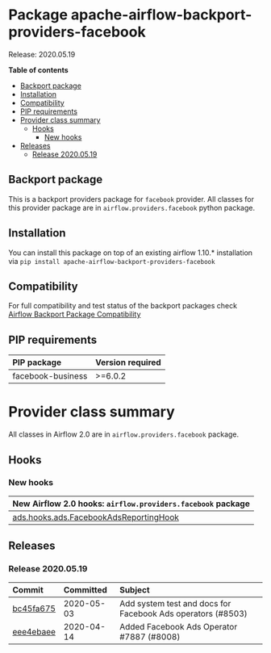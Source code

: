 <!--
 Licensed to the Apache Software Foundation (ASF) under one
 or more contributor license agreements.  See the NOTICE file
 distributed with this work for additional information
 regarding copyright ownership.  The ASF licenses this file
 to you under the Apache License, Version 2.0 (the
 "License"); you may not use this file except in compliance
 with the License.  You may obtain a copy of the License at

   http://www.apache.org/licenses/LICENSE-2.0

 Unless required by applicable law or agreed to in writing,
 software distributed under the License is distributed on an
 "AS IS" BASIS, WITHOUT WARRANTIES OR CONDITIONS OF ANY
 KIND, either express or implied.  See the License for the
 specific language governing permissions and limitations
 under the License.
 -->


# Package apache-airflow-backport-providers-facebook

Release: 2020.05.19

**Table of contents**

- [Backport package](#backport-package)
- [Installation](#installation)
- [Compatibility](#compatibility)
- [PIP requirements](#pip-requirements)
- [Provider class summary](#provider-class-summary)
    - [Hooks](#hooks)
        - [New hooks](#new-hooks)
- [Releases](#releases)
    - [Release 2020.05.19](#release-20200519)

## Backport package

This is a backport providers package for `facebook` provider. All classes for this provider package
are in `airflow.providers.facebook` python package.

## Installation

You can install this package on top of an existing airflow 1.10.* installation via
`pip install apache-airflow-backport-providers-facebook`

## Compatibility

For full compatibility and test status of the backport packages check
[Airflow Backport Package Compatibility](https://cwiki.apache.org/confluence/display/AIRFLOW/Backported+providers+packages+for+Airflow+1.10.*+series)

## PIP requirements

| PIP package       | Version required   |
|:------------------|:-------------------|
| facebook-business | &gt;=6.0.2            |

# Provider class summary

All classes in Airflow 2.0 are in `airflow.providers.facebook` package.





## Hooks


### New hooks

| New Airflow 2.0 hooks: `airflow.providers.facebook` package                                                                         |
|:------------------------------------------------------------------------------------------------------------------------------------|
| [ads.hooks.ads.FacebookAdsReportingHook](https://github.com/apache/airflow/blob/master/airflow/providers/facebook/ads/hooks/ads.py) |







## Releases

### Release 2020.05.19

| Commit                                                                                         | Committed   | Subject                                                     |
|:-----------------------------------------------------------------------------------------------|:------------|:------------------------------------------------------------|
| [bc45fa675](https://github.com/apache/airflow/commit/bc45fa6759203b4c26b52e693dac97486a84204e) | 2020-05-03  | Add system test and docs for Facebook Ads operators (#8503) |
| [eee4ebaee](https://github.com/apache/airflow/commit/eee4ebaeeb1991480ee178ddb600bc69b2a88764) | 2020-04-14  | Added Facebook Ads Operator #7887 (#8008)                   |
